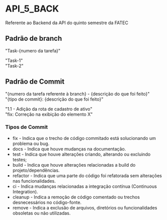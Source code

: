 # API_5_BACK
Referente ao Backend da API do quinto semestre da FATEC

## Padrão de branch
"Task-{numero da tarefa}"

"Task-1"    
"Task-2"

## Padrão de Commit
"{numero da tarefa referente à branch} - {descrição do que foi feito}"    
"{tipo de commit}: {descrição do que foi feito}"

"1.1 - Adição da rota de cadastro de ativo"     
"fix: Correção na exibição do elemento X"

### Tipos de Commit

* fix - Indica que o trecho de código commitado está solucionando um problema ou bug.
* docs - Indica que houve mudanças na documentação.
* test - Indica que houve alterações criando, alterando ou excluindo testes;
* build - Indica que houve alterações relacionadas a build do projeto/dependências.
* refactor - Indica que uma parte do código foi refatorada sem alterações nas funcionalidades.
* ci - Indica mudanças relacionadas a integração contínua (Continuous Integration).
* cleanup - Indica a remoção de código comentado ou trechos desnecessários no código-fonte.
* remove - Indica a exclusão de arquivos, diretórios ou funcionalidades obsoletas ou não utilizadas.
